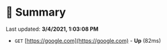 # 📖 Summary
Last updated: **3/4/2021, 1:03:08 PM**

- `GET` [https://google.com](https://google.com) - **Up** (82ms)
